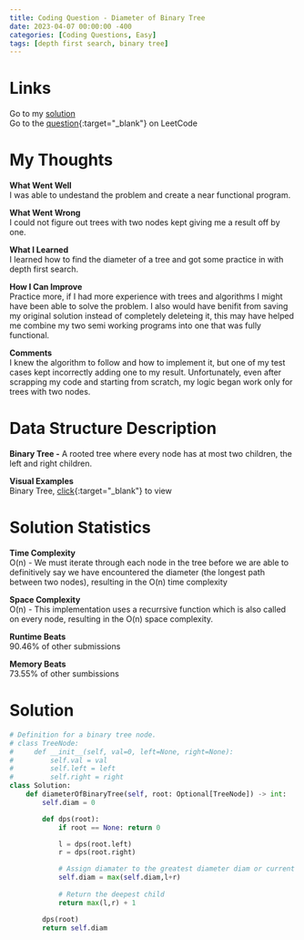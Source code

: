 ```yaml
---
title: Coding Question - Diameter of Binary Tree
date: 2023-04-07 00:00:00 -400
categories: [Coding Questions, Easy]
tags: [depth first search, binary tree]
---
```


# Links  

Go to my [solution](#solution)  
Go to the [question](https://leetcode.com/problems/diameter-of-binary-tree/){:target="_blank"} on LeetCode  

# My Thoughts  

**What Went Well**  
I was able to undestand the problem and create a near functional program.

**What Went Wrong**  
I could not figure out trees with two nodes kept giving me a result off by one.

**What I Learned**  
I learned how to find the diameter of a tree and got some practice in with depth first search.

**How I Can Improve**  
Practice more, if I had more experience with trees and algorithms I might have been able to solve the problem. 
I also would have benifit from saving my original solution instead of completely deleteing it, this may have helped me combine my two semi working programs into one that was fully functional.

**Comments**  
I knew the algorithm to follow and how to implement it, but one of my test cases kept incorrectly adding one to my result. 
Unfortunately, even after scrapping my code and starting from scratch, my logic began work only for trees with two nodes.

# Data Structure Description

**Binary Tree -** A rooted tree where every node has at most two children, the left and right children.

**Visual Examples**  
Binary Tree, [click](https://cdn.programiz.com/sites/tutorial2program/files/perfect-binary-tree_0.png){:target="_blank"} to view  

# Solution Statistics  

**Time Complexity**  
O(n) - We must iterate through each node in the tree before we are able to definitively say we have encountered the diameter (the longest path between two nodes), resulting in the O(n) time complexity

**Space Complexity**  
O(n) - This implementation uses a recurrsive function which is also called on every node, resulting in the O(n) space complexity.

**Runtime Beats**  
90.46% of other submissions  

**Memory Beats**  
73.55% of other sumbissions  

# Solution  

```python
# Definition for a binary tree node.
# class TreeNode:
#     def __init__(self, val=0, left=None, right=None):
#         self.val = val
#         self.left = left
#         self.right = right
class Solution:
    def diameterOfBinaryTree(self, root: Optional[TreeNode]) -> int:
        self.diam = 0

        def dps(root):
            if root == None: return 0

            l = dps(root.left)
            r = dps(root.right)

            # Assign diamater to the greatest diameter diam or current diameter (l+r)
            self.diam = max(self.diam,l+r)
            
            # Return the deepest child
            return max(l,r) + 1

        dps(root)
        return self.diam
```
